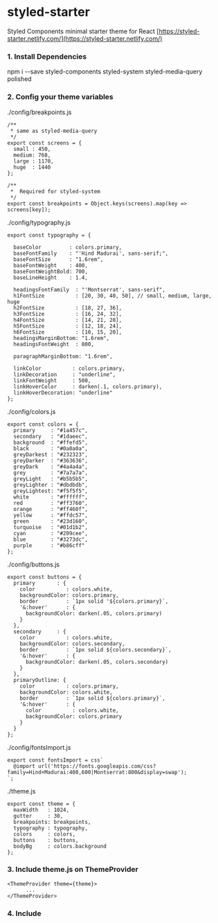# styled-starter
Styled Components minimal starter theme for React
[https://styled-starter.netlify.com/](https://styled-starter.netlify.com/)

### 1. Install Dependencies
npm i --save styled-components styled-system styled-media-query polished

### 2. Config your theme variables

./config/breakpoints.js

```
/**
 * same as styled-media-query
 */
export const screens = {
  small : 450,
  medium: 768,
  large : 1170,
  huge  : 1440
};

/**
 *  Required for styled-system
 */
export const breakpoints = Object.keys(screens).map(key => screens[key]);
```
              
./config/typography.js

```
export const typography = {

  baseColor         : colors.primary,
  baseFontFamily    : "'Hind Madurai', sans-serif;",
  baseFontSize      : "1.6rem",
  baseFontWeight    : 400,
  baseFontWeightBold: 700,
  baseLineHeight    : 1.4,

  headingsFontFamily  : "'Montserrat', sans-serif",
  h1FontSize          : [20, 30, 40, 50], // small, medium, large, huge
  h2FontSize          : [18, 27, 36],
  h3FontSize          : [16, 24, 32],
  h4FontSize          : [14, 21, 28],
  h5FontSize          : [12, 18, 24],
  h6FontSize          : [10, 15, 20],
  headingsMarginBottom: "1.6rem",
  headingsFontWeight  : 800,

  paragraphMarginBottom: "1.6rem",

  linkColor          : colors.primary,
  linkDecoration     : "underline",
  linkFontWeight     : 500,
  linkHoverColor     : darken(.1, colors.primary),
  linkHoverDecoration: "underline"
};
```

./config/colors.js

```
export const colors = {
  primary     : "#1a457c",
  secondary   : "#1daeec",
  background  : "#ffefd5",
  black       : "#0a0a0a",
  greyDarkest : "#232323",
  greyDarker  : "#363636",
  greyDark    : "#4a4a4a",
  grey        : "#7a7a7a",
  greyLight   : "#b5b5b5",
  greyLighter : "#dbdbdb",
  greyLightest: "#f5f5f5",
  white       : "#ffffff",
  red         : "#ff3760",
  orange      : "#ff460f",
  yellow      : "#ffdc57",
  green       : "#23d160",
  turquoise   : "#01d1b2",
  cyan        : "#209cee",
  blue        : "#3273dc",
  purple      : "#b86cff"
};
```

./config/buttons.js

```
export const buttons = {
  primary       : {
    color          : colors.white,
    backgroundColor: colors.primary,
    border         : `1px solid '${colors.primary}`,
    '&:hover'      : {
      backgroundColor: darken(.05, colors.primary)
    }
  },
  secondary     : {
    color          : colors.white,
    backgroundColor: colors.secondary,
    border         : `1px solid ${colors.secondary}`,
    '&:hover'      : {
      backgroundColor: darken(.05, colors.secondary)
    }
  },
  primaryOutline: {
    color          : colors.primary,
    backgroundColor: colors.white,
    border         : `1px solid ${colors.primary}`,
    '&:hover'      : {
      color          : colors.white,
      backgroundColor: colors.primary
    }
  }
};
```

./config/fontsImport.js

```
export const fontsImport = css`
  @import url('https://fonts.googleapis.com/css?family=Hind+Madurai:400,600|Montserrat:800&display=swap');
`;
```

./theme.js

```
export const theme = {
  maxWidth   : 1024,
  gutter     : 30,
  breakpoints: breakpoints,
  typography : typography,
  colors     : colors,
  buttons    : buttons,
  bodyBg     : colors.background
};
```

### 3. Include theme.js on ThemeProvider

```
<ThemeProvider theme={theme}>
      ...
</ThemeProvider>
```
            
### 4. Include <Style/> component from ./index.js inside ThemeProvider

```
<ThemeProvider theme={theme}>
    <Style/>
</ThemeProvider>
```
